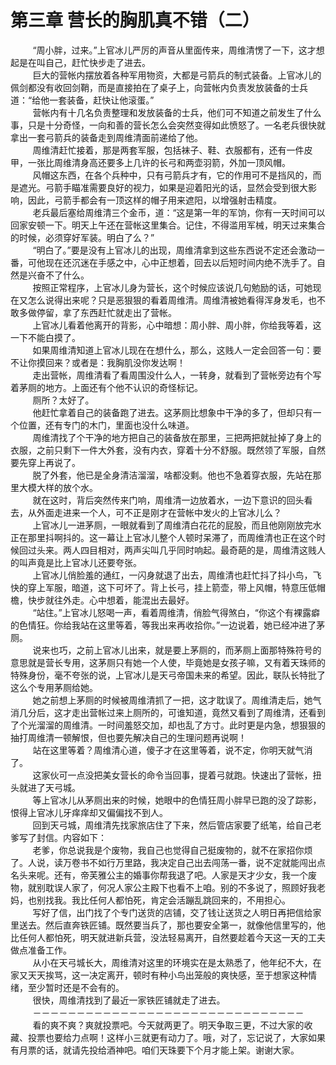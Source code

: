 <h1>第三章 营长的胸肌真不错（二）</h1>
<div id="content">&nbsp&nbsp&nbsp&nbsp&nbsp&nbsp&nbsp&nbsp
 “周小胖，过来。”上官冰儿严厉的声音从里面传来，周维清愣了一下，这才想起是在叫自己，赶忙快步走了进去。
 <br/>&nbsp&nbsp&nbsp&nbsp&nbsp&nbsp&nbsp&nbsp
 巨大的营帐内摆放着各种军用物资，大都是弓箭兵的制式装备。上官冰儿的佩剑都没有收回剑鞘，而是直接拍在了桌子上，向营帐内负责发放装备的士兵道：“给他一套装备，赶快让他滚蛋。”
 <br/>&nbsp&nbsp&nbsp&nbsp&nbsp&nbsp&nbsp&nbsp
 营帐内有十几名负责整理和发放装备的士兵，他们可不知道之前发生了什么事，只是十分奇怪，一向和善的营长怎么会突然变得如此愤怒了。一名老兵很快就拿出一套弓箭兵的装备走到周维清面前递给了他。
 <br/>&nbsp&nbsp&nbsp&nbsp&nbsp&nbsp&nbsp&nbsp
 周维清赶忙接着，那是两套军服，包括袜子、鞋、衣服都有，还有一件皮甲，一张比周维清身高还要多上几许的长弓和两壶羽箭，外加一顶风帽。
 <br/>&nbsp&nbsp&nbsp&nbsp&nbsp&nbsp&nbsp&nbsp
 风帽这东西，在各个兵种中，只有弓箭兵才有，它的作用可不是挡风的，而是遮光。弓箭手瞄准需要良好的视力，如果是迎着阳光的话，显然会受到很大影响，因此，弓箭手都会有一顶这样的帽子用来遮阳，以增强射击精度。
 <br/>&nbsp&nbsp&nbsp&nbsp&nbsp&nbsp&nbsp&nbsp
 老兵最后塞给周维清三个金币，道：“这是第一年的军饷，你有一天时间可以回家安顿一下。明天上午还在营帐这里集合。记住，不得滥用军械，明天过来集合的时候，必须穿好军装。明白了么？”
 <br/>&nbsp&nbsp&nbsp&nbsp&nbsp&nbsp&nbsp&nbsp
 “明白了。”要是没有上官冰儿的出现，周维清拿到这些东西说不定还会激动一番，可他现在还沉迷在手感之中，心中正想着，回去以后短时间内绝不洗手了。自然是兴奋不了什么。
 <br/>&nbsp&nbsp&nbsp&nbsp&nbsp&nbsp&nbsp&nbsp
 按照正常程序，上官冰儿身为营长，这个时候应该说几句勉励的话，可她现在又怎么说得出来呢？只是恶狠狠的看着周维清。周维清被她看得浑身发毛，也不敢多做停留，拿了东西赶忙就走出了营帐。
 <br/>&nbsp&nbsp&nbsp&nbsp&nbsp&nbsp&nbsp&nbsp
 上官冰儿看着他离开的背影，心中暗想：周小胖、周小胖，你给我等着，这一下不能白摸了。
 <br/>&nbsp&nbsp&nbsp&nbsp&nbsp&nbsp&nbsp&nbsp
 如果周维清知道上官冰儿现在在想什么，那么，这贱人一定会回答一句：要不让你摸回来？或者是：我胸肌没你发达啊！
 <br/>&nbsp&nbsp&nbsp&nbsp&nbsp&nbsp&nbsp&nbsp
 走出营帐，周维清看了看周围没什么人，一转身，就看到了营帐旁边有个写着茅厕的地方。上面还有个他不认识的奇怪标记。
 <br/>&nbsp&nbsp&nbsp&nbsp&nbsp&nbsp&nbsp&nbsp
 厕所？太好了。
 <br/>&nbsp&nbsp&nbsp&nbsp&nbsp&nbsp&nbsp&nbsp
 他赶忙拿着自己的装备跑了进去。这茅厕比想象中干净的多了，但却只有一个位置，还有专门的木门，里面也没什么味道。
 <br/>&nbsp&nbsp&nbsp&nbsp&nbsp&nbsp&nbsp&nbsp
 周维清找了个干净的地方把自己的装备放在那里，三把两把就扯掉了身上的衣服，之前只剩下一件大外套，没有内衣，穿着十分不舒服。既然领了军服，自然要先穿上再说了。
 <br/>&nbsp&nbsp&nbsp&nbsp&nbsp&nbsp&nbsp&nbsp
 脱了外套，他已是全身清洁溜溜，啥都没剩。他也不急着穿衣服，先站在那里大模大样的放个水。
 <br/>&nbsp&nbsp&nbsp&nbsp&nbsp&nbsp&nbsp&nbsp
 就在这时，背后突然传来门响，周维清一边放着水，一边下意识的回头看去，从外面走进来一个人，可不正是刚才在营帐中发火的上官冰儿么？
 <br/>&nbsp&nbsp&nbsp&nbsp&nbsp&nbsp&nbsp&nbsp
 上官冰儿一进茅厕，一眼就看到了周维清白花花的屁股，而且他刚刚放完水正在那里抖啊抖的。这一幕让上官冰儿整个人顿时呆滞了，而周维清也正在这个时候回过头来。两人四目相对，两声尖叫几乎同时响起。最奇葩的是，周维清这贱人的叫声竟是比上官冰儿还要夸张。
 <br/>&nbsp&nbsp&nbsp&nbsp&nbsp&nbsp&nbsp&nbsp
 上官冰儿俏脸羞的通红，一闪身就退了出去，周维清也赶忙抖了抖小鸟，飞快的穿上军服，暗道，这下可坏了。背上长弓，挂上箭壶，带上风帽，特意压低帽檐，快步就往外走。心中想着，能混出去最好。
 <br/>&nbsp&nbsp&nbsp&nbsp&nbsp&nbsp&nbsp&nbsp
 “站住。”上官冰儿怒喝一声，看着周维清，俏脸气得煞白，“你这个有裸露癖的色情狂。你给我站在这里等着，等我出来再收拾你。”一边说着，她已经冲进了茅厕。
 <br/>&nbsp&nbsp&nbsp&nbsp&nbsp&nbsp&nbsp&nbsp
 说来也巧，之前上官冰儿出来，就是要上茅厕的，而茅厕上面那特殊符号的意思就是营长专用，这茅厕只有她一个人使，毕竟她是女孩子嘛，又有着天珠师的特殊身份，毫不夸张的说，上官冰儿是天弓帝国未来的希望。因此，联队长特批了这么个专用茅厕给她。
 <br/>&nbsp&nbsp&nbsp&nbsp&nbsp&nbsp&nbsp&nbsp
 她之前想上茅厕的时候被周维清抓了一把，这才耽误了。周维清走后，她气消几分后，这才走出营帐过来上厕所的，可谁知道，竟然又看到了周维清，还看到了个光溜溜的周维清。一时间羞怒交加，却也乱了方寸。此时更是内急，想狠狠的抽打周维清一顿解恨，但也要先解决自己的生理问题再说啊！
 <br/>&nbsp&nbsp&nbsp&nbsp&nbsp&nbsp&nbsp&nbsp
 站在这里等着？周维清心道，傻子才在这里等着，说不定，你明天就气消了。
 <br/>&nbsp&nbsp&nbsp&nbsp&nbsp&nbsp&nbsp&nbsp
 这家伙可一点没把美女营长的命令当回事，提着弓就跑。快速出了营帐，扭头就进了天弓城。
 <br/>&nbsp&nbsp&nbsp&nbsp&nbsp&nbsp&nbsp&nbsp
 等上官冰儿从茅厕出来的时候，她眼中的色情狂周小胖早已跑的没了踪影，恨得上官冰儿牙痒痒却又偏偏找不到人。
 <br/>&nbsp&nbsp&nbsp&nbsp&nbsp&nbsp&nbsp&nbsp
 回到天弓城，周维清先找家旅店住了下来，然后管店家要了纸笔，给自己老爹写了封信。内容如下：
 <br/>&nbsp&nbsp&nbsp&nbsp&nbsp&nbsp&nbsp&nbsp
 老爹，你总说我是个废物，我自己也觉得自己挺废物的，就不在家招你烦了。人说，读万卷书不如行万里路，我决定自己出去闯荡一番，说不定就能闯出点名头来呢。还有，帝芙雅公主的婚事你帮我退了吧。人家是天才少女，我一个废物，就别耽误人家了，何况人家公主殿下也看不上咱。别的不多说了，照顾好我老妈，也别找我。我比任何人都怕死，肯定会活蹦乱跳回来的，不用担心。
 <br/>&nbsp&nbsp&nbsp&nbsp&nbsp&nbsp&nbsp&nbsp
 写好了信，出门找了个专门送货的店铺，交了钱让送货之人明日再把信给家里送去。然后直奔铁匠铺。既然要当兵了，那也要安全第一，就像他信里写的，他比任何人都怕死，明天就进新兵营，没法轻易离开，自然要趁着今天这一天的工夫做点准备工作。
 <br/>&nbsp&nbsp&nbsp&nbsp&nbsp&nbsp&nbsp&nbsp
 从小在天弓城长大，周维清对这里的环境实在是太熟悉了，他年纪不大，在家又天天挨骂，这一决定离开，顿时有种小鸟出笼般的爽快感，至于想家这种情绪，至少暂时还是不会有的。
 <br/>&nbsp&nbsp&nbsp&nbsp&nbsp&nbsp&nbsp&nbsp
 很快，周维清找到了最近一家铁匠铺就走了进去。
 <br/>&nbsp&nbsp&nbsp&nbsp&nbsp&nbsp&nbsp&nbsp
 －－－－－－－－－－－－－－－－－－－－－－－－－－－－－－－
 <br/>&nbsp&nbsp&nbsp&nbsp&nbsp&nbsp&nbsp&nbsp
 看的爽不爽？爽就投票吧。今天就两更了。明天争取三更，不过大家的收藏、投票也要给力点啊！这样小三就更有动力了。哦，对了，忘记说了，大家如果有月票的话，就请先投给酒神吧。咱们天珠要下个月才能上架。谢谢大家。
 <br/>&nbsp&nbsp&nbsp&nbsp&nbsp&nbsp&nbsp&nbsp
</div>
